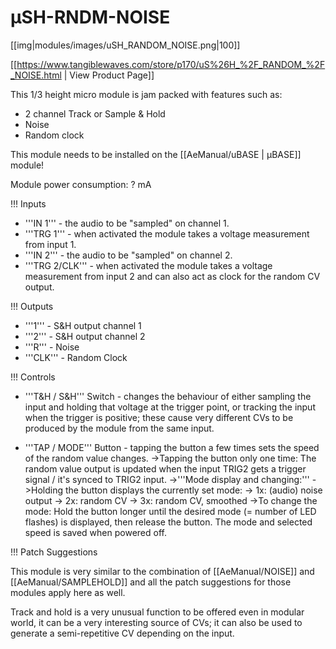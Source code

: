 # µSH-RNDM-NOISE
[[img|modules/images/uSH_RANDOM_NOISE.png|100]]

[[https://www.tangiblewaves.com/store/p170/uS%26H_%2F_RANDOM_%2F_NOISE.html  | View Product Page]]

This 1/3 height micro module is jam packed with features such as:
* 2 channel Track or Sample & Hold
* Noise
* Random clock

This module needs to be installed on the [[AeManual/uBASE | µBASE]] module!

Module power consumption: ? mA

!!! Inputs

* '''IN 1''' - the audio to be "sampled" on channel 1.
* '''TRG 1''' - when activated the module takes a voltage measurement from input 1.
* '''IN 2''' - the audio to be "sampled" on channel 2.
* '''TRG 2/CLK'''   - when activated the module takes a voltage measurement from input 2 and can also act as clock for the random CV output.

!!! Outputs

* '''1''' - S&H output channel 1
* '''2''' - S&H output channel 2
* '''R''' - Noise
* '''CLK''' - Random Clock

!!! Controls

* '''T&H / S&H''' Switch - changes the behaviour of either sampling the input and holding that voltage at the trigger point, or tracking the input when the trigger is positive; these cause very different CVs to be produced by the module from the same input.

* '''TAP / MODE''' Button - tapping the button a few times sets the speed of the random value changes. 
->Tapping the button only one time: The random value output is updated when the input TRIG2 gets a trigger signal / it's synced to TRIG2 input.
->'''Mode display and changing:'''
->Holding the button displays the currently set mode:
-> 1x: (audio) noise output 
-> 2x: random CV
-> 3x: random CV, smoothed
->To change the mode: Hold the button longer until the desired mode (= number of LED flashes) is displayed, then release the button. The mode and selected speed is saved when powered off.


!!! Patch Suggestions

This module is very similar to the combination of [[AeManual/NOISE]] and [[AeManual/SAMPLEHOLD]] and all the patch suggestions for those modules apply here as well.

Track and hold is a very unusual function to be offered even in modular world, it can be a very interesting source of CVs; it can also be used to generate a semi-repetitive CV depending on the input.
